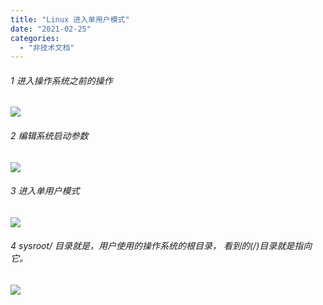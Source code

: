 ```yaml
---
title: "Linux 进入单用户模式"
date: "2021-02-25"
categories: 
  - "非技术文档"
---
```


###### 1 进入操作系统之前的操作

[![](http://qiniu.dev-share.top/image/linux/001.png)](http://qiniu.dev-share.top/image/linux/001.png)

###### 2 编辑系统启动参数

[![](http://qiniu.dev-share.top/image/linux/002.png)](http://qiniu.dev-share.top/image/linux/002.png)

###### 3 进入单用户模式

[![](http://qiniu.dev-share.top/image/linux/003.png)](http://qiniu.dev-share.top/image/linux/003.png)

###### 4 sysroot/ 目录就是，用户使用的操作系统的根目录， 看到的(/)目录就是指向它。

[![](http://qiniu.dev-share.top/image/linux/004.png)](http://qiniu.dev-share.top/image/linux/004.png)
